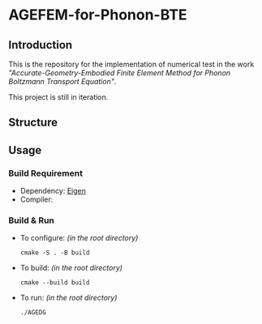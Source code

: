 # AGEFEM-for-Phonon-BTE

## Introduction
This is the repository for the implementation of numerical test in the work _"Accurate-Geometry-Embodied Finite Element Method for Phonon Boltzmann Transport Equation"_. 

This project is still in iteration.

## Structure

## Usage

### Build Requirement
- Dependency: [Eigen](https://eigen.tuxfamily.org/index.php?title=Main_Page)
- Compiler: 
### Build & Run
- To configure: _(in the root directory)_

    `cmake -S . -B build`

- To build: _(in the root directory)_

    `cmake --build build`

- To run: _(in the root directory)_

    `./AGEDG`
